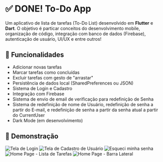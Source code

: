 # ✅ DONE! To-Do App 

Um aplicativo de lista de tarefas (To-Do List) desenvolvido em **Flutter** e **Dart**. O objetivo é particar conceitos do desenvolvimento mobile, organização de código, integração com banco de dados (Firebase), autenticação de usuário, UI/UX e entre outros! 

## 🚀 Funcionalidades 

- Adicionar novas tarefas
- Marcar tarefas como concluídas
- Excluir tarefas com gesto de "arrastar"
- Persistência de dados local (SharedPreferences ou JSON)
- Sistema de Login e Cadastro
- Integração com Firebase
- Sistema de envio de email de verificação para redefinição de Senha
- Sistema de redefinição de nome de Usuário, redefinição de senha a partir do E-mail, e redefinição de senha a partir da senha atual a partir do CurrentUser
- Dark Mode (em desenvolvimento)

## 📱 Demonstração

![Tela de Login]()
![Tela de Cadastro de Usuário]()
![Esqueci minha senha]()
![Home Page - Lista de Tarefas]()
![Home Page - Barra Lateral]()
![]()
